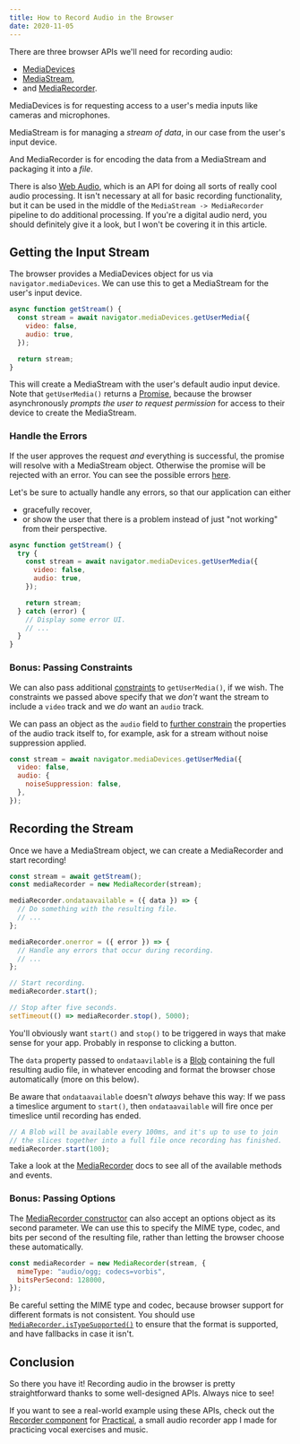 ```yaml
---
title: How to Record Audio in the Browser
date: 2020-11-05
---
```


There are three browser APIs we'll need for recording audio:

- [MediaDevices](https://developer.mozilla.org/en-US/docs/Web/API/MediaDevices)
- [MediaStream](https://developer.mozilla.org/en-US/docs/Web/API/MediaStream),
- and [MediaRecorder](https://developer.mozilla.org/en-US/docs/Web/API/MediaRecorder).

MediaDevices is for requesting access to a user's media inputs like cameras and microphones.

MediaStream is for managing a _stream of data_, in our case from the user's input device.

And MediaRecorder is for encoding the data from a MediaStream and packaging it into a _file_.

There is also [Web Audio](https://developer.mozilla.org/en-US/docs/Web/API/Web_Audio_API), which is an API for doing all sorts of really cool audio processing. It isn't necessary at all for basic recording functionality, but it can be used in the middle of the `MediaStream -> MediaRecorder` pipeline to do additional processing. If you're a digital audio nerd, you should definitely give it a look, but I won't be covering it in this article.

## Getting the Input Stream

The browser provides a MediaDevices object for us via `navigator.mediaDevices`. We can use this to get a MediaStream for the user's input device.

```js
async function getStream() {
  const stream = await navigator.mediaDevices.getUserMedia({
    video: false,
    audio: true,
  });

  return stream;
}
```

This will create a MediaStream with the user's default audio input device. Note that `getUserMedia()` returns a [Promise](https://developer.mozilla.org/en-US/docs/Web/JavaScript/Reference/Global_Objects/Promise), because the browser asynchronously _prompts the user to request permission_ for access to their device to create the MediaStream.

### Handle the Errors

If the user approves the request _and_ everything is successful, the promise will resolve with a MediaStream object. Otherwise the promise will be rejected with an error. You can see the possible errors [here](https://developer.mozilla.org/en-US/docs/Web/API/MediaDevices/getUserMedia#Exceptions).

Let's be sure to actually handle any errors, so that our application can either

- gracefully recover,
- or show the user that there is a problem instead of just "not working" from their perspective.

```js
async function getStream() {
  try {
    const stream = await navigator.mediaDevices.getUserMedia({
      video: false,
      audio: true,
    });

    return stream;
  } catch (error) {
    // Display some error UI.
    // ...
  }
}
```

### Bonus: Passing Constraints

We can also pass additional [constraints](https://developer.mozilla.org/en-US/docs/Web/API/MediaStreamConstraints) to `getUserMedia()`, if we wish. The constraints we passed above specify that we _don't_ want the stream to include a `video` track and we _do_ want an `audio` track.

We can pass an object as the `audio` field to [further constrain](https://developer.mozilla.org/en-US/docs/Web/API/MediaTrackConstraints) the properties of the audio track itself to, for example, ask for a stream without noise suppression applied.

```js
const stream = await navigator.mediaDevices.getUserMedia({
  video: false,
  audio: {
    noiseSuppression: false,
  },
});
```

<!-- ### Bonus: Device Selection

... -->

## Recording the Stream

Once we have a MediaStream object, we can create a MediaRecorder and start recording!

```js
const stream = await getStream();
const mediaRecorder = new MediaRecorder(stream);

mediaRecorder.ondataavailable = ({ data }) => {
  // Do something with the resulting file.
  // ...
};

mediaRecorder.onerror = ({ error }) => {
  // Handle any errors that occur during recording.
  // ...
};

// Start recording.
mediaRecorder.start();

// Stop after five seconds.
setTimeout(() => mediaRecorder.stop(), 5000);
```

You'll obviously want `start()` and `stop()` to be triggered in ways that make sense for your app. Probably in response to clicking a button.

The `data` property passed to `ondataavilable` is a [Blob](https://developer.mozilla.org/en-US/docs/Web/API/Blob) containing the full resulting audio file, in whatever encoding and format the browser chose automatically (more on this below).

Be aware that `ondataavailable` doesn't _always_ behave this way: If we pass a timeslice argument to `start()`, then `ondataavailable` will fire once per timeslice until recording has ended.

```js
// A Blob will be available every 100ms, and it's up to use to join
// the slices together into a full file once recording has finished.
mediaRecorder.start(100);
```

Take a look at the [MediaRecorder](https://developer.mozilla.org/en-US/docs/Web/API/MediaRecorder) docs to see all of the available methods and events.

### Bonus: Passing Options

The [MediaRecorder constructor](https://developer.mozilla.org/en-US/docs/Web/API/MediaRecorder/MediaRecorder) can also accept an options object as its second parameter. We can use this to specify the MIME type, codec, and bits per second of the resulting file, rather than letting the browser choose these automatically.

```js
const mediaRecorder = new MediaRecorder(stream, {
  mimeType: "audio/ogg; codecs=vorbis",
  bitsPerSecond: 128000,
});
```

Be careful setting the MIME type and codec, because browser support for different formats is not consistent. You should use [`MediaRecorder.isTypeSupported()`]() to ensure that the format is supported, and have fallbacks in case it isn't.

## Conclusion

So there you have it! Recording audio in the browser is pretty straightforward thanks to some well-designed APIs. Always nice to see!

If you want to see a real-world example using these APIs, check out the [Recorder component](https://github.com/junebloom/practical/blob/develop/src/components/Recorder.js) for [Practical](https://junebloom.github.io/practical/), a small audio recorder app I made for practicing vocal exercises and music.
